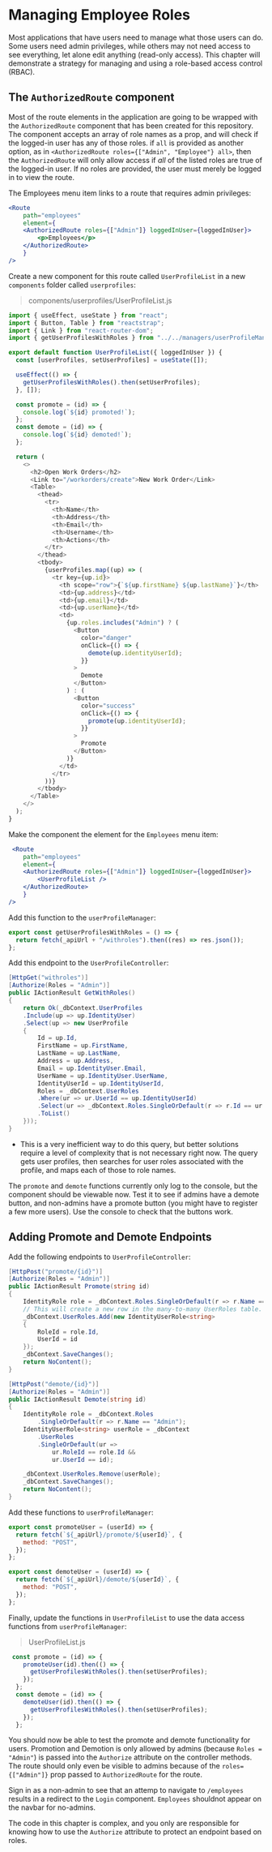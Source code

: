 # Managing Employee Roles
Most applications that have users need to manage what those users can do. Some users need admin privileges, while others may not need access to see everything, let alone edit anything (read-only access). This chapter will demonstrate a strategy for managing and using a role-based access control (RBAC). 

## The `AuthorizedRoute` component
Most of the route elements in the application are going to be wrapped with the `AuthorizedRoute` component that has been created for this repository. The component accepts an array of role names as a prop, and will check if the logged-in user has any of those roles. if `all` is provided as another option, as in `<AuthorizedRoute roles={["Admin", "Employee"} all>`, then the `AuthorizedRoute` will only allow access if _all_ of the listed roles are true of the logged-in user. If no roles are provided, the user must merely be logged in to view the route. 

The Employees menu item links to a route that requires admin privileges:
``` jsx
<Route
    path="employees"
    element={
    <AuthorizedRoute roles={["Admin"]} loggedInUser={loggedInUser}>
        <p>Employees</p>
    </AuthorizedRoute>
    }
/>
```
Create a new component for this route called `UserProfileList` in a new `components` folder called `userprofiles`:
> components/userprofiles/UserProfileList.js
``` javascript
import { useEffect, useState } from "react";
import { Button, Table } from "reactstrap";
import { Link } from "react-router-dom";
import { getUserProfilesWithRoles } from "../../managers/userProfileManager";

export default function UserProfileList({ loggedInUser }) {
  const [userProfiles, setUserProfiles] = useState([]);

  useEffect(() => {
    getUserProfilesWithRoles().then(setUserProfiles);
  }, []);

  const promote = (id) => {
    console.log(`${id} promoted!`);
  };
  const demote = (id) => {
    console.log(`${id} demoted!`);
  };

  return (
    <>
      <h2>Open Work Orders</h2>
      <Link to="/workorders/create">New Work Order</Link>
      <Table>
        <thead>
          <tr>
            <th>Name</th>
            <th>Address</th>
            <th>Email</th>
            <th>Username</th>
            <th>Actions</th>
          </tr>
        </thead>
        <tbody>
          {userProfiles.map((up) => (
            <tr key={up.id}>
              <th scope="row">{`${up.firstName} ${up.lastName}`}</th>
              <td>{up.address}</td>
              <td>{up.email}</td>
              <td>{up.userName}</td>
              <td>
                {up.roles.includes("Admin") ? (
                  <Button
                    color="danger"
                    onClick={() => {
                      demote(up.identityUserId);
                    }}
                  >
                    Demote
                  </Button>
                ) : (
                  <Button
                    color="success"
                    onClick={() => {
                      promote(up.identityUserId);
                    }}
                  >
                    Promote
                  </Button>
                )}
              </td>
            </tr>
          ))}
        </tbody>
      </Table>
    </>
  );
}
```

Make the component the element for the `Employees` menu item:
``` jsx
 <Route
    path="employees"
    element={
    <AuthorizedRoute roles={["Admin"]} loggedInUser={loggedInUser}>
        <UserProfileList />
    </AuthorizedRoute>
    }
/>
```

Add this function to the `userProfileManager`:
``` javascript
export const getUserProfilesWithRoles = () => {
  return fetch(_apiUrl + "/withroles").then((res) => res.json());
};
```

Add this endpoint to the `UserProfileController`:
``` csharp
[HttpGet("withroles")]
[Authorize(Roles = "Admin")]
public IActionResult GetWithRoles()
{
    return Ok(_dbContext.UserProfiles
    .Include(up => up.IdentityUser)
    .Select(up => new UserProfile
    {
        Id = up.Id,
        FirstName = up.FirstName,
        LastName = up.LastName,
        Address = up.Address,
        Email = up.IdentityUser.Email,
        UserName = up.IdentityUser.UserName,
        IdentityUserId = up.IdentityUserId,
        Roles = _dbContext.UserRoles
        .Where(ur => ur.UserId == up.IdentityUserId)
        .Select(ur => _dbContext.Roles.SingleOrDefault(r => r.Id == ur.RoleId).Name)
        .ToList()
    }));
}
```
- This is a very inefficient way to do this query, but better solutions require a level of complexity that is not necessary right now. The query gets user profiles, then searches for user roles associated with the profile, and maps each of those to role names.

The `promote` and `demote` functions currently only log to the console, but the component should be viewable now. Test it to see if admins have a demote button, and non-admins have a promote button (you might have to register a few more users). Use the console to check that the buttons work.

## Adding Promote and Demote Endpoints

Add the following endpoints to `UserProfileController`:
``` csharp
[HttpPost("promote/{id}")]
[Authorize(Roles = "Admin")]
public IActionResult Promote(string id)
{
    IdentityRole role = _dbContext.Roles.SingleOrDefault(r => r.Name == "Admin");
    // This will create a new row in the many-to-many UserRoles table.
    _dbContext.UserRoles.Add(new IdentityUserRole<string>
    {
        RoleId = role.Id,
        UserId = id
    });
    _dbContext.SaveChanges();
    return NoContent();
}

[HttpPost("demote/{id}")]
[Authorize(Roles = "Admin")]
public IActionResult Demote(string id)
{
    IdentityRole role = _dbContext.Roles
        .SingleOrDefault(r => r.Name == "Admin"); 
    IdentityUserRole<string> userRole = _dbContext
        .UserRoles
        .SingleOrDefault(ur =>
            ur.RoleId == role.Id &&
            ur.UserId == id);

    _dbContext.UserRoles.Remove(userRole);
    _dbContext.SaveChanges();
    return NoContent();
}
```

Add these functions to `userProfileManager`:
``` javascript
export const promoteUser = (userId) => {
  return fetch(`${_apiUrl}/promote/${userId}`, {
    method: "POST",
  });
};

export const demoteUser = (userId) => {
  return fetch(`${_apiUrl}/demote/${userId}`, {
    method: "POST",
  });
};
```
Finally, update the functions in `UserProfileList` to use the data access functions from `userProfileManager`:
>UserProfileList.js
``` javascript
 const promote = (id) => {
    promoteUser(id).then(() => {
      getUserProfilesWithRoles().then(setUserProfiles);
    });
  };
  const demote = (id) => {
    demoteUser(id).then(() => {
      getUserProfilesWithRoles().then(setUserProfiles);
    });
  };
```
You should now be able to test the promote and demote functionality for users. Promotion and Demotion is only allowed by admins (because `Roles = "Admin"`) is passed into the `Authorize` attribute on the controller methods. The route should only even be visible to admins because of the `roles={["Admin"]}` prop passed to `AuthorizedRoute` for the route. 

Sign in as a non-admin to see that an attemp to navigate to `/employees` results in a redirect to the `Login` component. `Employees` shouldnot appear on the navbar for no-admins. 

The code in this chapter is complex, and you only are responsible for knowing how to use the `Authorize` attribute to protect an endpoint based on roles.




    

